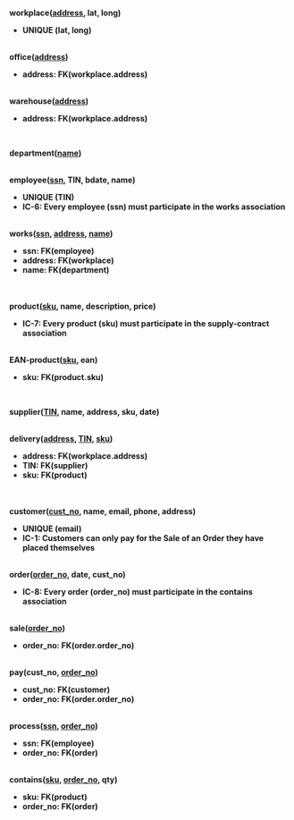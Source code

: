  <b>
 
 <br>
 workplace(<u>address</u>, lat, long)

 - UNIQUE (lat, long)

 <br>
 office(<u>address</u>)
 
 - address: FK(workplace.address)

 <br>
 warehouse(<u>address</u>)

 - address: FK(workplace.address)

 <br>

 department(<u>name</u>)

 <br>
 employee(<u>ssn</u>, TIN, bdate, name)

 - UNIQUE (TIN)
 - IC-6: Every employee (ssn) must participate in the works association

 <br>
 works(<u>ssn</u>, <u>address</u>, <u>name</u>)

 - ssn: FK(employee)
 - address: FK(workplace)
 - name: FK(department)


 <br>
 <br>
 product(<u>sku</u>, name, description, price)

 - IC-7: Every product (sku) must participate in the supply-contract association

 <br>
 EAN-product(<u>sku</u>, ean)

 - sku: FK(product.sku)

 <br>

 supplier(<u>TIN</u>, name, address, sku, date)

 <br>
 delivery(<u>address</u>, <u>TIN</u>, <u>sku</u>)

 - address: FK(workplace.address)
 - TIN: FK(supplier)
 - sku: FK(product)


 <br>
 <br>
 customer(<u>cust_no</u>, name, email, phone, address)

 - UNIQUE (email)
 - IC-1: Customers can only pay for the Sale of an Order they have placed themselves

 <br>
 order(<u>order_no</u>, date, cust_no)

 - IC-8: Every order (order_no) must participate in the contains association

 <br>
 sale(<u>order_no</u>)

 - order_no: FK(order.order_no)

 <br>
 pay(cust_no, <u>order_no</u>)

 - cust_no: FK(customer)
 - order_no: FK(order.order_no)

 <br>
 process(<u>ssn</u>, <u>order_no</u>)
 
 - ssn: FK(employee)
 - order_no: FK(order)

 <br>
 contains(<u>sku</u>, <u>order_no</u>, qty)

 - sku: FK(product)
 - order_no: FK(order)